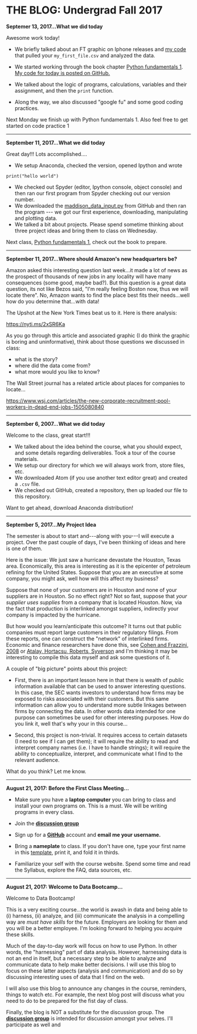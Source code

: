 # THE BLOG: Undergrad Fall 2017

**Septemer 13, 2017...What we did today**

Awesome work today!

- We briefly talked about an FT graphic on Iphone releases and [my code](https://github.com/mwaugh0328/Data_Bootcamp_Fall_2017/blob/master/roster_pull.py) that pulled your `my_first_file.csv` and analyzed the data.

- We started working through the book chapter [Python fundamentals 1](https://nyudatabootcamp.gitbooks.io/data-bootcamp/content/py-fun1.html). [My code for today is posted on GitHub.](https://github.com/mwaugh0328/Data_Bootcamp_Fall_2017/tree/master/data_bootcamp_0913.)

- We talked about the logic of programs, calculations, variables and their assignment, and then the `print` function.

- Along the way, we also discussed "google fu" and some good coding practices.

Next Monday we finish up with Python fundamentals 1. Also feel free to get started on code practice 1

---

**September 11, 2017...What we did today**

Great day!!! Lots accomplished....

- We setup Anaconda, checked the version, opened Ipython and wrote <br>
```
print("hello world")
```

- We checked out Spyder (editor, Ipython console, object console) and then ran our first program from Spyder checking out our version number.
- We downloaded the [maddison_data_input.py](https://github.com/NYUDataBootcamp/Lab/blob/master/Maddison_data_input.py) from GitHub and then ran the program --- we got our first experience, downloading, manipulating and plotting data.
- We talked a bit about projects. Please spend sometime thinking about three project ideas and bring them to class on Wednesday.

Next class, [Python fundamentals 1](https://nyudatabootcamp.gitbooks.io/data-bootcamp/content/py-fun1.html), check out the book to prepare.

---
**September 11, 2017...Where should Amazon's new headquarters be?**

Amazon asked this interesting question last week...it made a lot of news as the prospect of thousands of new jobs in any locality will have many consequences (some good, maybe bad?). But this question is a great data question, its not like Bezos said, "I'm really feeling Boston now, thus we will locate there". No, Amazon wants to find the place best fits their needs...well how do you determine that...with data!

The Upshot at the New York Times beat us to it. Here is there analysis:

https://nyti.ms/2xSR6Ka

As you go through this article and associated graphic (I do think the graphic is boring and uninformative), think about those questions we discussed in class:
- what is the story?
- where did the data come from?
- what more would you like to know?

The Wall Street journal has a related article about places for companies to locate...

https://www.wsj.com/articles/the-new-corporate-recruitment-pool-workers-in-dead-end-jobs-1505080840


---
**September 6, 2007...What we did today**

Welcome to the class, great start!!!

- We talked about the idea behind the course, what you should expect, and some details regarding deliverables. Took a tour of the course materials.
- We setup our directory for which we will always work from, store files, etc.
- We downloaded Atom (if you use another text editor great) and created a `.csv` file.
- We checked out GitHub, created a repository, then up loaded our file to this repository.

Want to get ahead, download Anaconda distribution!

---
**September 5, 2017...My Project Idea**

The semester is about to start and---along with you---I will execute a project. Over the past couple of days, I've been thinking of ideas and here is one of them.

Here is the issue: We just saw a hurricane devastate the Houston, Texas area. Economically, this area is interesting as it is the epicenter of petroleum refining for the United States. Suppose that you are an executive at some company, you might ask, well how will this affect my business?

Suppose that none of your customers are in Houston and none of your suppliers are in Houston. So no effect right? Not so fast, suppose that *your supplier uses supplies* from a company that is located Houston. Now, via the fact that production is interlinked amongst suppliers, indirectly your company is impacted by the hurricane.

But how would you learn/anticipate this outcome? It turns out that public companies must report large customers in their regulatory filings. From these reports, one can construct the "network" of interlinked firms. Economic and finance researchers have done this, see [Cohen and Frazzini, 2008](http://www.econ.yale.edu/~af227/pdf/Economic%20Links%20and%20Predictable%20Returns%20-%20Cohen%20and%20Frazzini.pdf) or [Atalay, Hortacsu, Roberts, Syverson](http://www.pnas.org/content/108/13/5199.short) and I'm thinking it may be interesting to compile this data myself and ask some questions of it.

A couple of "big picture" points about this project:

- First, there is an important lesson here in that there is wealth of public information available that can be used to answer interesting questions. In this case, the SEC wants investors to understand how firms may be exposed to risks associated with their customers. But this same information can allow you to understand more subtle linkages between firms by connecting the data. In other words data intended for one purpose can sometimes be used for other interesting purposes. How do you link it, well that's why your in this course...


- Second, this project is non-trivial. It requires access to certain datasets (I need to see if I can get them); it will require the ability to read and interpret company names (i.e. I have to handle strings); it will require the ability to conceptualize, interpret, and communicate what I find to the relevant audience.

What do you think? Let me know.

---
**August 21, 2017: Before the First Class Meeting...**

* Make sure you have a **laptop computer** you can bring to class and install your own programs on.  This is a must.  We will be writing programs in every class.

* Join the **[discussion group](https://groups.google.com/d/forum/databootcamp_fall2017_undergrad)**

* Sign up for a **[GitHub](https://github.com)** account and **email me your username.**

* Bring a **nameplate** to class.  If you don't have one, type your first name in this [template](https://docs.google.com/document/d/18mDKqDO-48wbwYfFEGD0BAYJRsshRRRxR9IEKhekTWM/edit?usp=sharing), print it, and fold it in thirds.
* Familiarize your self with the course website. Spend some time and read the Syllabus, explore the FAQ, data sources, etc.

---
**August 21, 2017: Welcome to Data Bootcamp...**

Welcome to Data Bootcamp!

This is a very exciting course...the world is awash in data and being able to (i) harness, (ii) analyze, and (iii) communicate the analysis in a compelling way are _must have skills_ for the future. Employers are looking for them and you will be a better employee. I'm looking forward to helping you acquire these skills.  

Much of the day-to-day work will focus on how to use Python. In other words, the "harnessing" part of data analysis. However, harnessing data is not an end in itself, but a necessary step to be able to analyze and communicate data to help make better decisions. I will use this blog to focus on these latter aspects (analysis and communication) and do so by discussing interesting uses of data that I find on the web.

I will also use this blog to announce any changes in the course, reminders, things to watch etc. For example, the next blog post will discuss what you need to do to be prepared for the fist day of class.

Finally, the blog is NOT a substitute for the discussion group. The **[discussion group](https://groups.google.com/d/forum/databootcamp_fall2017_undergrad)** is intended for discussion amongst your selves. I'll participate as well and
